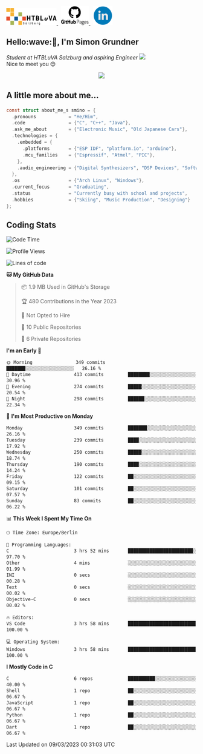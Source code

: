 <p>
 <a href="http://www.htl-salzburg.ac.at/startseite.html">
  <picture>
   <source media="(prefers-color-scheme: dark)" srcset="/images/htlbla_logo_weiss.png" height="45"/>
   <img alt="HTBLuVA Salzburg" src="/images/htlbla_logo_schwarz.png" height="45"/>
  </picture>
 </a> &nbsp;
 <a href="https://s-grundner.github.io/">
  <picture>
   <source media="(prefers-color-scheme: dark)" srcset="/images/pages_weiss.png" height="50"/>
   <img alt="Pages" src="/images/pages.png" height="50"/>
  </picture>
 </a> &nbsp;
 <a href="https://www.linkedin.com/in/simon-grundner-b0b9b8228/">
  <img alt="LinkedIn" src="/images/LinkedIn.png" height="50"/>
 </a>
</p>

<h2>Hello:wave:🏻, I'm Simon Grundner</h2>
<p><em>Student at HTBLuVA Salzburg and aspiring Engineer
</a><img src="https://media.giphy.com/media/WUlplcMpOCEmTGBtBW/giphy.gif" width="30"></em><br>
Nice to meet you 😊</p>

<p align="center"><img dipslay="inline-block" width="340"src="images/e6cb4de279254053b04e8305f4706497.gif"/></p>
 
<h2> A little more about me...</h2>
  
```c
const struct about_me_s smino = {
  .pronouns            = "He/Him",
  .code                = {"C", "C++", "Java"},
  .ask_me_about        = {"Electronic Music", "Old Japanese Cars"},
  .technologies = { 
    .embedded = {
      .platforms       = {"ESP IDF", "platform.io", "arduino"},
      .mcu_families    = {"Espressif", "Atmel", "PIC"},
    },
    .audio_engineering = {"Digital Synthesizers", "DSP Devices", "Software Sounddesign"},
  },
  .os                  = {"Arch Linux", "Windows"},
  .current_focus       = "Graduating",
  .status              = "Currently busy with school and projects",
  .hobbies             = {"Skiing", "Music Production", "Designing"}
};
 ```

<h2> Coding Stats </h2>

<!--START_SECTION:waka-->
![Code Time](http://img.shields.io/badge/Code%20Time-139%20hrs%203%20mins-blue)

![Profile Views](http://img.shields.io/badge/Profile%20Views-0-blue)

![Lines of code](https://img.shields.io/badge/From%20Hello%20World%20I%27ve%20Written-1.5%20million%20lines%20of%20code-blue)

**🐱 My GitHub Data** 

> 📦 1.9 MB Used in GitHub's Storage 
 > 
> 🏆 480 Contributions in the Year 2023
 > 
> 🚫 Not Opted to Hire
 > 
> 📜 10 Public Repositories 
 > 
> 🔑 6 Private Repositories 
 > 
**I'm an Early 🐤** 

```text
🌞 Morning                349 commits         ███████░░░░░░░░░░░░░░░░░░   26.16 % 
🌆 Daytime                413 commits         ████████░░░░░░░░░░░░░░░░░   30.96 % 
🌃 Evening                274 commits         █████░░░░░░░░░░░░░░░░░░░░   20.54 % 
🌙 Night                  298 commits         ██████░░░░░░░░░░░░░░░░░░░   22.34 % 
```
📅 **I'm Most Productive on Monday** 

```text
Monday                   349 commits         ███████░░░░░░░░░░░░░░░░░░   26.16 % 
Tuesday                  239 commits         ████░░░░░░░░░░░░░░░░░░░░░   17.92 % 
Wednesday                250 commits         █████░░░░░░░░░░░░░░░░░░░░   18.74 % 
Thursday                 190 commits         ████░░░░░░░░░░░░░░░░░░░░░   14.24 % 
Friday                   122 commits         ██░░░░░░░░░░░░░░░░░░░░░░░   09.15 % 
Saturday                 101 commits         ██░░░░░░░░░░░░░░░░░░░░░░░   07.57 % 
Sunday                   83 commits          ██░░░░░░░░░░░░░░░░░░░░░░░   06.22 % 
```


📊 **This Week I Spent My Time On** 

```text
🕑︎ Time Zone: Europe/Berlin

💬 Programming Languages: 
C                        3 hrs 52 mins       ████████████████████████░   97.70 % 
Other                    4 mins              ░░░░░░░░░░░░░░░░░░░░░░░░░   01.99 % 
INI                      0 secs              ░░░░░░░░░░░░░░░░░░░░░░░░░   00.28 % 
Text                     0 secs              ░░░░░░░░░░░░░░░░░░░░░░░░░   00.02 % 
Objective-C              0 secs              ░░░░░░░░░░░░░░░░░░░░░░░░░   00.02 % 

🔥 Editors: 
VS Code                  3 hrs 58 mins       █████████████████████████   100.00 % 

💻 Operating System: 
Windows                  3 hrs 58 mins       █████████████████████████   100.00 % 
```

**I Mostly Code in C** 

```text
C                        6 repos             ██████████░░░░░░░░░░░░░░░   40.00 % 
Shell                    1 repo              ██░░░░░░░░░░░░░░░░░░░░░░░   06.67 % 
JavaScript               1 repo              ██░░░░░░░░░░░░░░░░░░░░░░░   06.67 % 
Python                   1 repo              ██░░░░░░░░░░░░░░░░░░░░░░░   06.67 % 
Dart                     1 repo              ██░░░░░░░░░░░░░░░░░░░░░░░   06.67 % 
```




 Last Updated on 09/03/2023 00:31:03 UTC
<!--END_SECTION:waka-->
